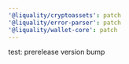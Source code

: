 ```yaml
---
'@liquality/cryptoassets': patch
'@liquality/error-parser': patch
'@liquality/wallet-core': patch
---
```


test: prerelease version bump

